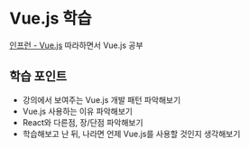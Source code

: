 # Vue.js 학습

[인프런 - Vue.js](https://www.inflearn.com/course/Age-of-Vuejs/dashboard) 따라하면서 Vue.js 공부

## 학습 포인트

* 강의에서 보여주는 Vue.js 개발 패턴 파악해보기
* Vue.js 사용하는 이유 파악해보기
* React와 다른점, 장/단점 파악해보기
* 학습해보고 난 뒤, 나라면 언제 Vue.js를 사용할 것인지 생각해보기
